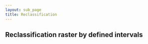 ```yaml
---
layout: sub_page
title: Reclassification
---
```



## Reclassification raster by defined intervals

<a href="https://nicolasdeffense.github.io/eo-toolbox/notebooks/E_Reclassify/reclassify_by_interval.html"> <i class="fas fa-eye fa-lg"></i></a>
<a href="https://nicolasdeffense.github.io/eo-toolbox/notebooks/E_Reclassify/reclassify_by_interval.ipynb"> <i class="fas fa-download fa-lg"></i></a>

